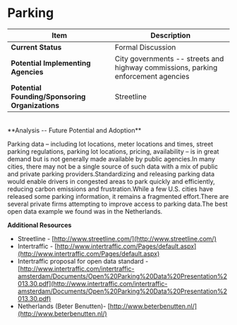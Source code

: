 # Parking
| Item | Description |
| --- | --- |
| **Current Status** | Formal Discussion |
| **Potential Implementing Agencies** | City governments -- streets and highway commissions, parking enforcement agencies |
| **Potential Founding/Sponsoring Organizations** | Streetline |
<br>
**Analysis -- Future Potential and Adoption**

Parking data – including lot locations, meter locations and times, street parking regulations, parking lot locations, pricing, availability – is in great demand but is not generally made available by public agencies.In many cities, there may not be a single source of such data with a mix of public and private parking providers.Standardizing and releasing parking data would enable drivers in congested areas to park quickly and efficiently, reducing carbon emissions and frustration.While a few U.S. cities have released some parking information, it remains a fragmented effort.There are several private firms attempting to improve access to parking data.The best open data example we found was in the Netherlands.

**Additional Resources**

*   Streetline - [http://www.streetline.com/](http://www.streetline.com/)
*   Intertraffic - [http://www.intertraffic.com/Pages/default.aspx](http://www.intertraffic.com/Pages/default.aspx)
*   Intertraffic proposal for open data standard -[http://www.intertraffic.com/intertraffic-amsterdam/Documents/Open%20Parking%20Data%20Presentation%2013.30.pdf](http://www.intertraffic.com/intertraffic-amsterdam/Documents/Open%20Parking%20Data%20Presentation%2013.30.pdf)
*   Netherlands (Beter Benutten)- [http://www.beterbenutten.nl/](http://www.beterbenutten.nl/)